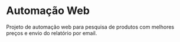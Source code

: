 # Automação Web

Projeto de automação web para pesquisa de produtos com melhores preços e envio do relatório por email.
